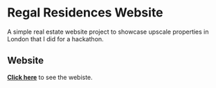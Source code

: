 # Regal Residences Website



A simple real estate website project to showcase upscale properties in London that I did for a hackathon.


## Website

[**Click here**](https://athxrva07.github.io/Regal-Residences/) to see the webiste.

